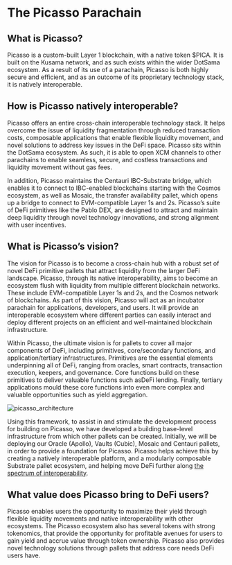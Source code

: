 # The Picasso Parachain 

## What is Picasso?

Picasso is a custom-built Layer 1 blockchain, with a native token $PICA. It is built on the Kusama network, and as such exists within the wider DotSama ecosystem. As a result of its use of a parachain, Picasso is both highly secure and efficient, and as an outcome of its proprietary technology stack, it is natively interoperable.


## How is Picasso natively interoperable?

Picasso offers an entire cross-chain interoperable technology stack. It helps overcome the issue of liquidity fragmentation through reduced transaction costs, composable applications that enable flexible liquidity movement, and novel solutions to address key issues in the DeFi space. Picasso sits within the DotSama ecosystem. As such, it is able to open XCM channels to other parachains to enable seamless, secure, and costless transactions and liquidity movement without gas fees. 

In addition, Picasso maintains the Centauri IBC-Substrate bridge, which enables it to connect to IBC-enabled blockchains starting with the Cosmos ecosystem, as well as Mosaic, the transfer availability pallet, which opens up a bridge to connect to EVM-compatible Layer 1s and 2s. Picasso’s suite of DeFi primitives like the Pablo DEX, are designed to attract and maintain deep liquidity through novel technology innovations, and strong alignment with user incentives.


## What is Picasso’s vision?

The vision for Picasso is to become a cross-chain hub with a robust set of novel DeFi primitive pallets that attract liquidity from the larger DeFi landscape. Picasso, through its native interoperability, aims to become an ecosystem flush with liquidity from multiple different blockchain networks. These include EVM-compatible Layer 1s and 2s, and the Cosmos network of blockchains. As part of this vision, Picasso will act as an incubator parachain for applications, developers, and users. It will provide an interoperable ecosystem where different parties can easily interact and deploy different projects on an efficient and well-maintained blockchain infrastructure.

Within Picasso, the ultimate vision is for pallets to cover all major components of DeFi, including primitives, core/secondary functions, and application/tertiary infrastructures. Primitives are the essential elements underpinning all of DeFi, ranging from oracles, smart contracts, transaction execution, keepers, and governance. Core functions build on these primitives to deliver valuable functions such asDeFi lending. Finally, tertiary applications mould these core functions into even more complex and valuable opportunities such as yield aggregation. 


![picasso_architecture](./picasso-architecture.png)


Using this framework, to assist in and stimulate the development process for building on Picasso, we have developed a building base-level infrastructure from which other pallets can be created. Initially, we will be deploying our Oracle (Apollo), Vaults (Cubic), Mosaic and Centauri pallets, in order to provide a foundation for Picasso. Picasso helps achieve this by creating a natively interoperable platform, and a modularly composable Substrate pallet ecosystem, and helping move DeFi further along [the spectrum of interoperability](https://medium.com/composable-finance/the-philosophy-of-the-cross-chain-ecosystem-a-continuum-of-interoperability-33ed81350190).


## What value does Picasso bring to DeFi users?

Picasso enables users the opportunity to maximize their yield through flexible liquidity movements and native interoperability with other ecosystems. The Picasso ecosystem also has several tokens with strong tokenomics, that provide the opportunity for profitable avenues for users to gain yield and accrue value through token ownership. Picasso also provides novel technology solutions through pallets that address core needs DeFi users have. 
